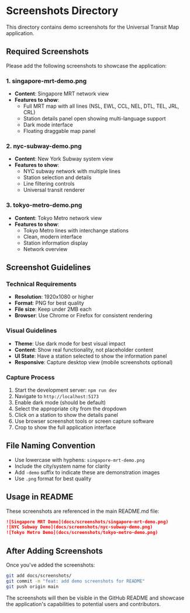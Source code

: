 # Screenshots Directory

This directory contains demo screenshots for the Universal Transit Map application.

## Required Screenshots

Please add the following screenshots to showcase the application:

### 1. singapore-mrt-demo.png
- **Content**: Singapore MRT network view
- **Features to show**: 
  - Full MRT map with all lines (NSL, EWL, CCL, NEL, DTL, TEL, JRL, CRL)
  - Station details panel open showing multi-language support
  - Dark mode interface
  - Floating draggable map panel

### 2. nyc-subway-demo.png  
- **Content**: New York Subway system view
- **Features to show**:
  - NYC subway network with multiple lines
  - Station selection and details
  - Line filtering controls
  - Universal transit renderer

### 3. tokyo-metro-demo.png
- **Content**: Tokyo Metro network view  
- **Features to show**:
  - Tokyo Metro lines with interchange stations
  - Clean, modern interface
  - Station information display
  - Network overview

## Screenshot Guidelines

### Technical Requirements
- **Resolution**: 1920x1080 or higher
- **Format**: PNG for best quality
- **File size**: Keep under 2MB each
- **Browser**: Use Chrome or Firefox for consistent rendering

### Visual Guidelines
- **Theme**: Use dark mode for best visual impact
- **Content**: Show real functionality, not placeholder content
- **UI State**: Have a station selected to show the information panel
- **Responsive**: Capture desktop view (mobile screenshots optional)

### Capture Process
1. Start the development server: `npm run dev`
2. Navigate to `http://localhost:5173`
3. Enable dark mode (should be default)
4. Select the appropriate city from the dropdown
5. Click on a station to show the details panel
6. Use browser screenshot tools or screen capture software
7. Crop to show the full application interface

## File Naming Convention

- Use lowercase with hyphens: `singapore-mrt-demo.png`
- Include the city/system name for clarity
- Add `-demo` suffix to indicate these are demonstration images
- Use `.png` format for best quality

## Usage in README

These screenshots are referenced in the main README.md file:

```markdown
![Singapore MRT Demo](docs/screenshots/singapore-mrt-demo.png)
![NYC Subway Demo](docs/screenshots/nyc-subway-demo.png)  
![Tokyo Metro Demo](docs/screenshots/tokyo-metro-demo.png)
```

## After Adding Screenshots

Once you've added the screenshots:

```bash
git add docs/screenshots/
git commit -m "feat: add demo screenshots for README"
git push origin main
```

The screenshots will then be visible in the GitHub README and showcase the application's capabilities to potential users and contributors.
